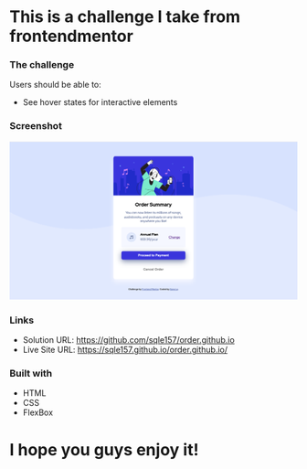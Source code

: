 # This is a challenge I take from frontendmentor

### The challenge

Users should be able to:

- See hover states for interactive elements

### Screenshot

![](./orderScreenShot.png)

### Links

- Solution URL: https://github.com/sqle157/order.github.io
- Live Site URL: https://sqle157.github.io/order.github.io/

### Built with

- HTML
- CSS
- FlexBox

# I hope you guys enjoy it!
